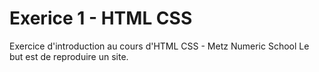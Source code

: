 # Exerice 1 - HTML CSS

Exercice d'introduction au cours d'HTML CSS - Metz Numeric School
Le but est de reproduire un site. 
